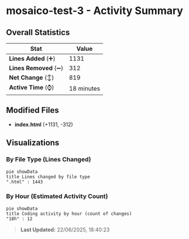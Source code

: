 # mosaico-test-3 - Activity Summary 

## Overall Statistics

| Stat                   | Value                                                             |
| ---------------------- | ----------------------------------------------------------------- |
| **Lines Added** (➕)   | 1131                                          |
| **Lines Removed** (➖) | 312                                        |
| **Net Change** (↕)    | 819                |
| **Active Time** (⌚)   | 18 minutes |


## Modified Files
- **index.html** (+1131, -312)

## Visualizations

### By File Type (Lines Changed)

```mermaid
pie showData
title Lines changed by file type
".html" : 1443
```

### By Hour (Estimated Activity Count)

```mermaid
pie showData
title Coding activity by hour (count of changes)
"18h" : 12
```


> **Last Updated:** 22/06/2025, 18:40:23